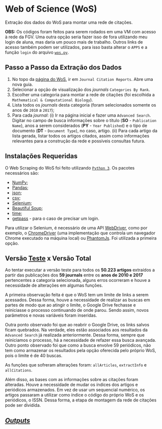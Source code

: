 # Web of Science (WoS)

Extração dos dados do WoS para montar uma rede de citações.

**OBS:** Os códigos foram feitos para serem rodados em uma VM com acesso à rede da FGV. Uma outra opção seria fazer isso de fora utilizando meu login de aluna, mas daria um pouco mais de trabalho. Outros links de acesso também podem ser utilizados, para isso basta alterar o `APPS` e a função `login` do arquivo [`wos.py`](https://github.com/anacwagner/WOS_CitationNetworks/blob/master/wos.py).

## Passo a Passo da Extração dos Dados

1. No topo da [página do WoS](http://apps-webofknowledge.ez91.periodicos.capes.gov.br/WOS_GeneralSearch_input.do?product=WOS&search_mode=GeneralSearch&SID=6AgbLVGDqDb6ylCWiE5&preferencesSaved=), ir em `Journal Citation Reports`. Abre uma nova guia.
2. Selecionar a opção de visualização dos *journals* `Categories By Rank`. 
3. Escolher uma categoria para montar a rede de citações (foi escolhida a `Mathematical & Computational Biology`).
4. Lista todos os *journals* desta categoria (foram selecionados somente os anos de `2010` a `2017`);
5. Para cada *journal*:
		(i) Ir na página inicial e fazer uma `Advanced Search`. Digitar no campo de busca informações sobre o título (**SO** - `Publication Name`), anos a serem considerados (**PY** - `Year Published`) e o tipo de documento (**DT** - `Document Type`), no caso, artigo. 
		(ii) Para cada artigo da lista gerada, listar todos os artigos citados, assim como informações relevantes para a construção da rede e possíveis consultas futura. 

## Instalações Requeridas

O Web Scraping do WoS foi feito utilizando [`Python 3`](https://www.python.org/downloads/). Os pacotes necessários são:

* [NumPy](http://www.numpy.org);
* [Pandas](https://pandas.pydata.org);
* [json](https://docs.python.org/3/library/json.html);
* [csv](https://docs.python.org/3/library/csv.html);
* [Selenium](http://www.seleniumhq.org);
* [Beautiful Soup](https://www.crummy.com/software/BeautifulSoup/);
* [time](https://docs.python.org/3/library/time.html);
* [getpass](https://docs.python.org/3.6/library/getpass.html) - para o caso de precisar um login.

Para utilizar o Selenium, é necessário de uma API [WebDriver](http://www.seleniumhq.org/projects/webdriver/), como por exemplo, o [ChromeDriver](https://sites.google.com/a/chromium.org/chromedriver/downloads) (uma implementação que controla um navegador Chrome executado na máquina local) ou [PhantomJs](http://phantomjs.org/download.html). Foi utilizada a primeira opção. 

## Versão [Teste](https://github.com/anacwagner/WOS_CitationNetworks/tree/master/Teste) x Versão Total

Ao tentar executar a versão teste para todos os **50.223 artigos** extraídos a partir das publicações dos **59 journals** entre os **anos de 2010 e 2017** pertencentes a categoria selecionada, alguns erros ocorreram e houve a necessidade de alterações em algumas funções. 

A primeira observação feita é que o WoS tem um limite de links a serem acessados. Dessa forma, houve a necessidade de realizar as buscas em partes de modo que ao atingir o limite, o Google Drive fechasse e reiniciasse o processo continuando de onde parou. Sendo assim, novos parâmetros e novas variáveis foram inseridas.

Outra ponto observado foi que ao reabrir o Google Drive, os links salvos ficam quebrados. Na verdade, eles estão associados aos resultados da `Advanced Search` já realizada anteriormente. Dessa forma, sempre que reiniciamos o processo, há a necessidade de refazer essa busca avançada. Outro ponto observado foi que como a busca envolve 59 periódicos, não tem como armazenar os resultados pela opção oferecida pelo próprio WoS, pois o limite é de 40 buscas. 

As funções que sofreram alterações foram: `allArticles`, `extractInfo` e `allCitations`. 

Além disso, as bases com as informações sobre as citações foram alteradas. Houve a necessidade de mudar os índices dos artigos e periódicos armazenados. Em vez de usar um sequencial numérico, os artigos passaram a utilizar como índice o código do próprio WoS e os periódicos, o ISSN. Dessa forma, a etapa de montagem da rede de citações pode ser dividida. 

## [*Outputs*](https://github.com/anacwagner/WOS_CitationNetworks/tree/master/outputs)


